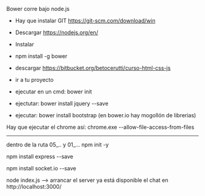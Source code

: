 Bower corre bajo node.js

- Hay que instalar GIT https://git-scm.com/download/win

- Descargar https://nodejs.org/en/
- Instalar
- npm install -g bower

- descargar https://bitbucket.org/betocerutti/curso-html-css-js
- ir a tu proyecto
- ejecutar en un cmd: bower init
- ejectutar: bower install jquery --save
- ejecutar: bower install bootstrap (en bower.io hay mogollón de librerias)


Hay que ejecutar el chrome así:
chrome.exe --allow-file-access-from-files



-------------------------
dentro de la ruta 05_..  y 01_...
npm init -y

npm install express --save

npm install socket.io --save

node index.js  --> arrancar el server ya está disponible el chat en http://localhost:3000/


